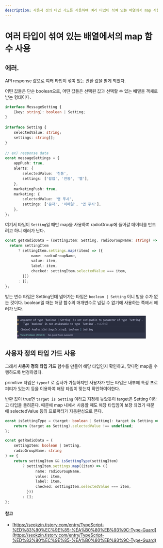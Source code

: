 ```yaml
---
description: 사용자 정의 타입 가드를 사용하여 여러 타입이 섞여 있는 배열에서 map 사용하기
---
```


# 여러 타입이 섞여 있는 배열에서의 map 함수 사용

## 에러.

API response 값으로 여러 타입이 섞여 있는 반환 값을 받게 되었다.&#x20;

어떤 값들은 단순 boolean으로, 어떤 값들은 선택된 값과 선택할 수 있는 배열을 객체로 받는 형태이다.

```typescript
interface MessageSetting {
    [key: string]: boolean | Setting;
}

interface Setting {
    selectedValue: string;
    settings: string[];
}

// ex) response data
const messageSettings = {
    appPush: true,
    alerts: {
        selectedValue: '진동',
        settings: ['팝업', '진동', '벨'],
    },
    marketingPush: true,
    marketing: {
        selectedValue: '앱 푸시',
        settings: ['문자', '이메일', '앱 푸시'],
    },
};
```



여기서 타입이 `Setting`일 때만 map을 사용하여 radioGroup에 들어갈 데이터를 만드려고 하니 에러가 난다.&#x20;

```typescript
const getRadioData = (settingItem: Setting, radioGroupName: string) => {
  return settingItem
      ? settingItem.settings.map((item) => ({
            name: radioGroupName,
            value: item,
            label: item,
            checked: settingItem.selectedValue === item,
        }))
      : [];
};
```

받는 변수 타입은 Setting인데 넘어가는 타입은 `boolean | Setting` 이니 받을 수가 없는 것이다. boolean일 때는 해당 함수의 매개변수로 넘길 수 없기에 사용하는 쪽에서 에러가 난다.

<figure><img src="../.gitbook/assets/image (1) (1).png" alt=""><figcaption></figcaption></figure>



## 사용자 정의 타입 가드 사용

그래서 **사용자 정의 타입 가드** 함수를 만들어 해당 타입인지 확인하고, 맞다면 map을 수행하도록 변경하였다.&#x20;

primitive 타입은 `typeof` 로 검사가 가능하지만 사용자가 만든 타입은 내부에 특정 프로퍼티가 있는지 등을 이용하여 해당 타입이 맞는지 확인하여야한다.&#x20;

반환 값이 true면 `target is Setting` 이라고 지정해 놓았듯이 target은 Setting 이라고 타입을 돌려준다. 때문에 map 내에서 사용할 때도 해당 타입임이 보장 되었기 때문에 selectedValue 등의 프로퍼티가 자동완성으로 뜬다.

```typescript
const isSettingType = (target: boolean | Setting): target is Setting => {
    return (target as Setting).selectedValue !== undefined;
};
```

```typescript
const getRadioData = (
    settingItem: boolean | Setting,
    radioGroupName: string
) => {
    return settingItem && isSettingType(settingItem)
        ? settingItem.settings.map((item) => ({
              name: radioGroupName,
              value: item,
              label: item,
              checked: settingItem.selectedValue === item,
          }))
        : [];
};
```





#### 참고

* [https://seokzin.tistory.com/entry/TypeScript-%ED%83%80%EC%9E%85-%EA%B0%80%EB%93%9C-Type-Guard](https://seokzin.tistory.com/entry/TypeScript-%ED%83%80%EC%9E%85-%EA%B0%80%EB%93%9C-Type-Guard)



